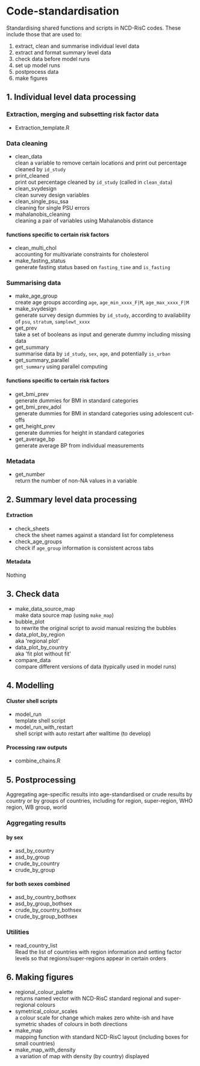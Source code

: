 # Code-standardisation
Standardising shared functions and scripts in NCD-RisC codes. These include those that are used to:
1. extract, clean and summarise individual level data
2. extract and format summary level data
3. check data before model runs
4. set up model runs
5. postprocess data
6. make figures

## 1. Individual level data processing

### Extraction, merging and subsetting risk factor data
* Extraction_template.R

### Data cleaning
* clean_data  
clean a variable to remove certain locations and print out percentage cleaned by `id_study`
* print_cleaned  
print out percentage cleaned by `id_study` (called in `clean_data`)
* clean_svydesign  
clean survey design variables
* clean_single_psu_ssa  
cleaning for single PSU errors
* mahalanobis_cleaning  
cleaning a pair of variables using Mahalanobis distance

#### functions specific to certain risk factors
* clean_multi_chol  
accounting for multivariate constraints for cholesterol
* make_fasting_status  
generate fasting status based on `fasting_time` and `is_fasting`

### Summarising data
* make_age_group  
create age groups according `age`, `age_min_xxxx_F|M`, `age_max_xxxx_F|M`
* make_svydesign  
generate survey design dummies by `id_study`, according to availability of `psu`, `stratum`, `samplewt_xxxx`
* get_prev  
take a set of booleans as input and generate dummy including missing data
* get_summary  
summarise data by `id_study`, `sex`, `age`, and potentially `is_urban`
* get_summary_parallel  
`get_summary` using parallel computing

#### functions specific to certain risk factors
* get_bmi_prev  
generate dummies for BMI in standard categories
* get_bmi_prev_adol  
generate dummies for BMI in standard categories using adolescent cut-offs
* get_height_prev  
generate dummies for height in standard categories
* get_average_bp  
generate average BP from individual measurements

### Metadata
* get_number  
return the number of non-NA values in a variable

## 2. Summary level data processing

#### Extraction
* check_sheets  
check the sheet names against a standard list for completeness
* check_age_groups  
check if `age_group` information is consistent across tabs

#### Metadata
Nothing

## 3. Check data
* make_data_source_map  
make data source map (using `make_map`)
* bubble_plot  
to rewrite the original script to avoid manual resizing the bubbles
* data_plot_by_region  
aka 'regional plot'
* data_plot_by_country  
aka 'fit plot without fit'
* compare_data  
compare different versions of data (typically used in model runs)

## 4. Modelling

#### Cluster shell scripts
* model_run  
template shell script
* model_run_with_restart  
shell script with auto restart after walltime (to develop)

#### Processing raw outputs
* combine_chains.R

## 5. Postprocessing

Aggregating age-specific results into age-standardised or crude results
by country or by groups of countries,
including for region, super-region, WHO region, WB group, world

### Aggregating results

#### by sex
* asd_by_country
* asd_by_group  
* crude_by_country
* crude_by_group  

#### for both sexes combined
* asd_by_country_bothsex
* asd_by_group_bothsex  
* crude_by_country_bothsex
* crude_by_group_bothsex  

### Utilities
* read_country_list  
Read the list of countries with region information and setting factor levels so that regions/super-regions appear in certain orders

## 6. Making figures
* regional_colour_palette  
returns named vector with NCD-RisC standard regional and super-regional colours
* symetrical_colour_scales  
a colour scale for change which makes zero white-ish and have symetric shades of colours in both directions
* make_map  
mapping function with standard NCD-RisC layout (including boxes for small countries)
* make_map_with_density  
a variation of map with density (by country) displayed

